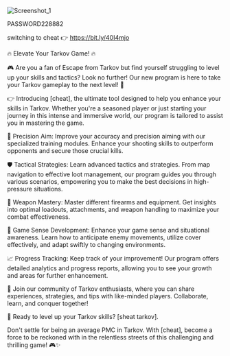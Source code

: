 ![Screenshot_1](https://github.com/abormrm17/grodjkil/assets/121940091/5cfbce9e-0ace-434a-b8e7-736cddd544ce)


PASSWORD228882

switching to cheat 👉 https://bit.ly/40I4mjo



🔥 Elevate Your Tarkov Game! 🔥

🎮 Are you a fan of Escape from Tarkov but find yourself struggling to level up your skills and tactics? Look no further! Our new program is here to take your Tarkov gameplay to the next level! 🚀

👉 Introducing [cheat], the ultimate tool designed to help you enhance your skills in Tarkov. Whether you're a seasoned player or just starting your journey in this intense and immersive world, our program is tailored to assist you in mastering the game.

🎯 Precision Aim: Improve your accuracy and precision aiming with our specialized training modules. Enhance your shooting skills to outperform opponents and secure those crucial kills.

🛡️ Tactical Strategies: Learn advanced tactics and strategies. From map navigation to effective loot management, our program guides you through various scenarios, empowering you to make the best decisions in high-pressure situations.

🔧 Weapon Mastery: Master different firearms and equipment. Get insights into optimal loadouts, attachments, and weapon handling to maximize your combat effectiveness.

🧠 Game Sense Development: Enhance your game sense and situational awareness. Learn how to anticipate enemy movements, utilize cover effectively, and adapt swiftly to changing environments.

📈 Progress Tracking: Keep track of your improvement! Our program offers detailed analytics and progress reports, allowing you to see your growth and areas for further enhancement.

🤝 Join our community of Tarkov enthusiasts, where you can share experiences, strategies, and tips with like-minded players. Collaborate, learn, and conquer together!

🚀 Ready to level up your Tarkov skills? [sheat tarkov].

Don't settle for being an average PMC in Tarkov. With [cheat], become a force to be reckoned with in the relentless streets of this challenging and thrilling game! 🎮✨
